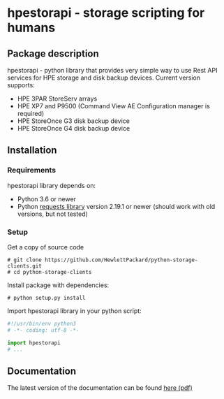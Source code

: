 # hpestorapi - storage scripting for humans


## Package description

hpestorapi - python library that provides very simple way to use Rest
API services for HPE storage and disk backup devices. Current version
supports:

* HPE 3PAR StoreServ arrays
* HPE XP7 and P9500 (Command View AE Configuration manager is required)
* HPE StoreOnce G3 disk backup device
* HPE StoreOnce G4 disk backup device

## Installation

### Requirements
hpestorapi library depends on:

* Python 3.6 or newer
* Python [requests library](http://python-requests.org) version
    2.19.1 or newer (should work with old versions, but not tested)

### Setup
Get a copy of source code
```
# git clone https://github.com/HewlettPackard/python-storage-clients.git
# cd python-storage-clients
```

Install package with dependencies:
```
# python setup.py install
```

Import hpestorapi library in your python script:
```python
#!/usr/bin/env python3
# -*- coding: utf-8 -*-

import hpestorapi
# ...
 ```

## Documentation
The latest version of the documentation can be found [here (pdf)](https://github.com/HewlettPackard/python-storage-clients/raw/master/doc/build/latex/hpestorapi-0.9.5.pdf)
